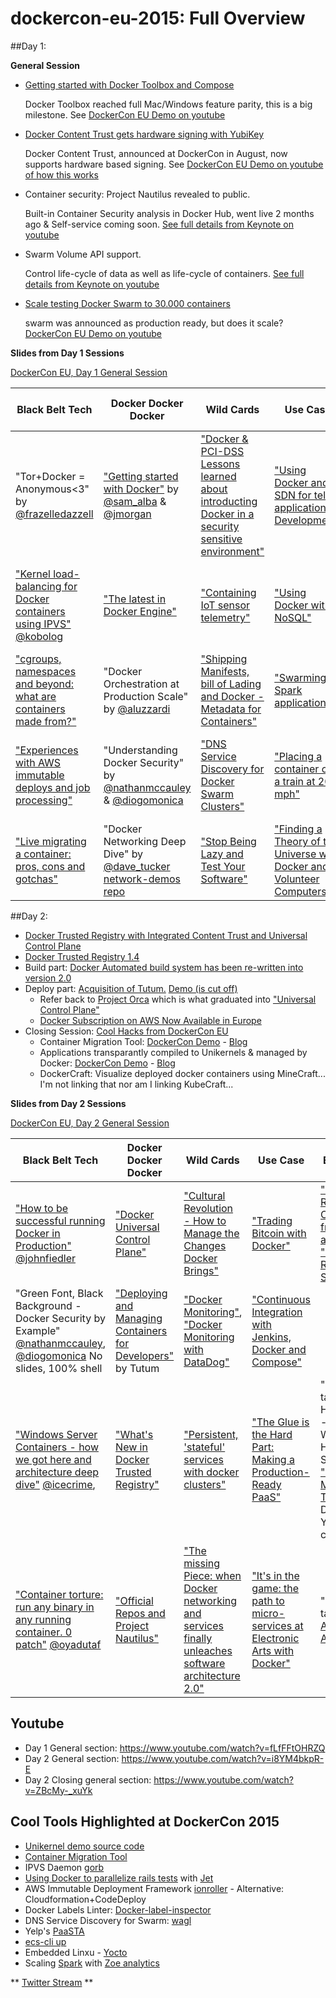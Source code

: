 # dockercon-eu-2015: Full Overview

##Day 1:

**General Session**

- [Getting started with Docker Toolbox and Compose](http://blog.docker.com/2015/11/docker-toolbox-compose/)
  
  Docker Toolbox reached full Mac/Windows feature parity, this is a big milestone. See [DockerCon EU Demo on youtube](https://www.youtube.com/watch?v=fLfFFtOHRZQ&feature=youtu.be&t=3898)
- [Docker Content Trust gets hardware signing with YubiKey](https://blog.docker.com/2015/11/docker-content-trust-yubikey/)
  
  Docker Content Trust, announced at DockerCon in August, now supports hardware based signing. See [DockerCon EU Demo on youtube of how this works](https://youtu.be/fLfFFtOHRZQ?t=4881)
- Container security: Project Nautilus revealed to public. 
  
  Built-in Container Security analysis in Docker Hub, went live 2 months ago & Self-service coming soon. [See full details from Keynote on youtube](https://youtu.be/fLfFFtOHRZQ?t=6015)
- Swarm Volume API support.
  
  Control life-cycle of data as well as life-cycle of containers. [See full details from Keynote on youtube](https://youtu.be/fLfFFtOHRZQ?t=6690)
- [Scale testing Docker Swarm to 30.000 containers](https://blog.docker.com/2015/11/scale-testing-docker-swarm-30000-containers/)
 
  swarm was announced as production ready, but does it scale? [DockerCon EU Demo on youtube](https://youtu.be/fLfFFtOHRZQ?t=6760)

**Slides from Day 1 Sessions**

[DockerCon EU, Day 1 General Session](https://www.slideshare.net/Docker/dockercon-eu-day-1-general-session)

| Black Belt Tech | Docker Docker Docker | Wild Cards | Use Case | Eco System | Contribute & Collaborate |
|--------------------------------------------------------------------------------------------------------------------------------------------------------------------------------------------|-------------------------------------------------------------------------------------------------------------------------------------------------------------------------------------|------------------------------------------------------------------------------------------------------------------------------------------------------------------------------------------------------------|---------------------------------------------------------------------------------------------------------------------------------------------------------------------------------|---------------------------------------------------------------------------------|-------------------------------------------------------------------------|
| "Tor+Docker = Anonymous<3" by [@frazelledazzell](http://twitter.com/frazelledazzell) | ["Getting started with Docker"](http://www.slideshare.net/Docker/getting-started-with-docker) by [@sam_alba](http://twitter.com/sam_alba) & [@jmorgan](http://twitter.com/jpmorgan) | ["Docker & PCI-DSS Lessons learned about introducting Docker in a security sensitive environment"](http://www.slideshare.net/Docker/docker-and-pcidss-lessons-learned-in-a-security-sensitive-environment) | ["Using Docker and SDN for telco application Development"](http://www.slideshare.net/Docker/using-docker-and-sdn-for-telcograde-applications) | "Microsoft, Docker and our ongoing Journey together" [@taylorb_msft](http://twitter.com/taylorb_msft) | "Intro to the Docker  Project: Engine, Networking, Swarm, Distribution" |
| ["Kernel load-balancing for Docker containers using IPVS"](http://www.slideshare.net/Docker/kernel-load-balancing-for-docker-containers-using-ipvs) [@kobolog](http://twitter.com/kobolog) | ["The latest in Docker Engine"](http://www.slideshare.net/Docker/the-latest-on-docker-engine-55435952) | ["Containing IoT sensor telemetry"](http://www.slideshare.net/Docker/containing-iot-sensor-telemtry) | ["Using Docker with NoSQL"](http://www.slideshare.net/Docker/using-docker-with-nosql) | ["How are containers enabling 20th Century Fox to release the next great movie?"](http://www.slideshare.net/Docker/how-are-containers-enabling-20th-century-fox-to-release-the-next-great-movie) |  |
| ["cgroups, namespaces and beyond: what are containers made from?"](http://www.slideshare.net/Docker/cgroups-namespaces-and-beyond-what-are-containers-made-from) | "Docker Orchestration at Production Scale" by [@aluzzardi](https://twitter.com/aluzzardi) | ["Shipping Manifests, bill of Lading and Docker - Metadata for Containers"](http://www.slideshare.net/Docker/shipping-manifests-bill-of-lading-and-docker-metadata-and-container) | ["Swarming Spark applications"](http://www.slideshare.net/Docker/zoe-swarming-spark-applications) | "Lightning Talks: [Univa](http://www.slideshare.net/Docker/docker-for-any-type-of-workload-and-any-it-infrastructure), [ClusterHQ](http://www.slideshare.net/Docker/why-should-i-care-about-stateful-containers-55438327), [Rancher](http://www.slideshare.net/Docker/deploy-and-upgrade-docker-applications-with-a-single-click)" |  |
| ["Experiences with AWS immutable deploys and job processing"](http://www.slideshare.net/Docker/experiences-with-aws-immutable-deploys-and-job-processing) | "Understanding Docker Security" by [@nathanmccauley](https://twitter.com/nathanmccauley) & [@diogomonica](https://twitter.com/diogomonica) | ["DNS Service Discovery for Docker Swarm Clusters"](http://www.slideshare.net/Docker/dns-service-discovery-for-docker-swarm) | ["Placing a container on a train at 200 mph"](http://www.slideshare.net/Docker/placing-a-container-on-a-train-at-200mph) | "Lightning Talks: [CloudBees](http://www.slideshare.net/Docker/build-publish-deploy-and-test-docker-images-and-containers-with-jenkins-workflow), [Ruxit](http://www.slideshare.net/AloisReitbauer/monitoring-docker-application-in-production), [Cloudsoft](http://www.slideshare.net/Docker/multicontainer-apps-spanning-docker-mesos-and-openstack)" | "Introduction to the Docker Project: Machine, Kitematic, Compose" |
| ["Live migrating a container: pros, cons and gotchas"](http://www.slideshare.net/Docker/live-migrating-a-container-pros-cons-and-gotchas) | "Docker Networking Deep Dive" by [@dave_tucker](http://twitter.com/dave_tucker) [network-demos repo](https://github.com/dave-tucker/docker-network-demos) | ["Stop Being Lazy and Test Your Software"](http://www.slideshare.net/rheinwein/stop-being-lazy-and-test-your-software) | ["Finding a Theory of the Universe with Docker and Volunteer Computers"](http://www.slideshare.net/Docker/finding-a-theory-of-the-universe-with-docker-and-volunteer-computers) | "Lightning Talks: Google, Raspberry Pi Challenge Winner, [Resin.io](http://www.slideshare.net/Docker/docker-on-iot-devices)" |  |


##Day 2:

- [Docker Trusted Registry with Integrated Content Trust and Universal Control Plane](http://blog.docker.com/2015/11/dockercon-eu-2015-docker-universal-control-plane/)
- [Docker Trusted Registry 1.4](http://blog.docker.com/2015/11/docker-trusted-registry-1-4/)
- Build part: [Docker Automated build system has been re-written into version 2.0](https://blog.docker.com/2015/11/upgraded-autobuild-docker-hub/)
- Deploy part: [Acquisition of Tutum.](https://www.docker.com/tutum) [Demo (is cut off)](https://youtu.be/i8YM4bkpR-E?t=987)
  - Refer back to [Project Orca](https://youtu.be/8vSPpPSd00w?t=5228) which is what graduated into ["Universal Control Plane"](http://www.docker.com/universal-control-plane)
  - [Docker Subscription on AWS Now Available in Europe](http://blog.docker.com/2015/11/aws-docker-eu/)
- Closing Session: [Cool Hacks from DockerCon EU](http://blog.docker.com/2015/11/dockercon-eu-2015-container-migration-tool/)
  - Container Migration Tool: [DockerCon Demo](https://youtu.be/ZBcMy-_xuYk?t=221) - [Blog](http://blog.mantika.io/GHD/)
  - Applications transparantly compiled to Unikernels & managed by Docker: [DockerCon Demo](https://youtu.be/ZBcMy-_xuYk?t=874) - [Blog](http://unikernel.org/blog/2015/unikernels-meet-docker/)
  - DockerCraft: Visualize deployed docker containers using MineCraft... I'm not linking that nor am I linking KubeCraft...

**Slides from Day 2 Sessions**

[DockerCon EU, Day 2 General Session](http://www.slideshare.net/Docker/dockercon-day-2-general-session)

| Black Belt Tech | Docker Docker Docker | Wild Cards | Use Case | Eco System | Contribute & Collaborate |
|-------------------------------------------------------------------------------------------------------------------------------------------------------------------------------------------------------------------------------|--------------------------------------------------------------------------------------------------------------------------------------------------|--------------------------------------------------------------------------------------------------------------------------------------------------------------------------------------------------------------------|--------------------------------------------------------------------------------------------------------------------------------------------------------------------------------------------|------------------------------------------------------------------------------------------------------------------------------------------------------------------------------------------------------------------------------------------------------------------------------------|------------------------------------------------------------------------|
| ["How to be successful running Docker in Production"](http://www.slideshare.net/Docker/how-to-be-successful-running-docker-in-production) [@johnfiedler](https://twitter.com/JohnFiedler) | ["Docker Universal Control Plane"](http://www.slideshare.net/Docker/gordons-special-session-docker-universal-control-plane) | ["Cultural Revolution - How to Manage the Changes Docker Brings"](http://www.slideshare.net/Docker/cultural-revolution-how-to-mange-the-change-docker-brings) | ["Trading Bitcoin with Docker"](http://www.slideshare.net/Docker/trading-bitcoin-with-docker) | ["Production-Ready Containers from IBM and Docker"](http://www.slideshare.net/Docker/production-ready-containers-from-ibm-and-docker), ["Multi-arch Registry Support"](http://www.slideshare.net/PhilEstes/2015-dockercon-lightning-talk-multiarch-registry-support) | "Meet the Docker Maintainers: Engine, Networking, Swarm, Distribution" |
| "Green Font, Black Background - Docker Security by Example" [@nathanmccauley](https://twitter.com/nathanmccauley), [@diogomonica](https://twitter.com/diogomonica) No slides, 100% shell | ["Deploying and Managing Containers for Developers"](http://www.slideshare.net/Docker/deploying-and-managing-containers-for-developers) by Tutum | ["Docker Monitoring"](http://www.slideshare.net/Docker/docker-monitoring-55436594), ["Docker Monitoring with DataDog"](http://www.slideshare.net/Docker/monitoring-docker) | ["Continuous Integration with Jenkins, Docker and Compose"](http://www.slideshare.net/Docker/continuous-integration-with-jenkins-docker-and-compose) |  |  |
| ["Windows Server Containers - how we got here and architecture deep dive"](http://www.slideshare.net/Docker/windows-server-containers-how-we-hot-here-and-architecture-deep-dive) [@icecrime](https://twitter.com/icecrime),  | ["What's New in Docker Trusted Registry"](http://www.slideshare.net/Docker/whats-new-with-docker-trusted-registry) | ["Persistent, 'stateful' services with docker clusters"](http://www.slideshare.net/Docker/persistent-stateful-services-with-docker-cluster-namespaces-and-docker-volume-magic) | ["The Glue is the Hard Part: Making a Production-Ready PaaS"](http://www.slideshare.net/Docker/the-glue-is-the-hard-part-making-a-productionready-paas) | "Lightning talks: Global Hack Day #3 - Top 3 Winning Hacks": ScaleSwarm, ["Container Migration Tool"](http://www.slideshare.net/Docker/container-migration-tool) & On-Demand YARN clusters | "Docker Universal Control Plane Hands-on Test Drive" |
| ["Container torture: run any binary in any running container. 0 patch"](http://www.slideshare.net/Docker/container-torture-run-any-binary-in-any-container) [@oyadutaf](http://twitter.com/oyadutaf) | ["Official Repos and Project Nautilus"](http://www.slideshare.net/Docker/official-repos-and-project-nautilus) | ["The missing Piece: when Docker networking and services finally unleaches software architecture 2.0"](http://www.slideshare.net/Docker/the-missing-piece-when-docker-networking-unleashing-soft-architecture-v15) | ["It's in the game: the path to micro-services at Electronic Arts with Docker"](http://www.slideshare.net/Docker/its-in-the-game-the-path-to-microservices-at-electronic-arts-with-docker) | "Lightning talks: [ING](http://www.slideshare.net/Docker/full-stack-testing-using-docker-compose-and-gradle), [Accenture](http://www.slideshare.net/Docker/continuous-delivery-live), [Apcera](http://www.slideshare.net/Docker/authentication-and-policy-enforcement-for-docker)" | "Meet the Docker Maintainers: Machine, Kitematic, Compose" |

## Youtube
- Day 1 General section: https://www.youtube.com/watch?v=fLfFFtOHRZQ
- Day 2 General section: https://www.youtube.com/watch?v=i8YM4bkpR-E
- Day 2 Closing general section: https://www.youtube.com/watch?v=ZBcMy-_xuYk

## Cool Tools Highlighted at DockerCon 2015

- [Unikernel demo source code](http://unikernel.org/blog/2015/contain-your-unikernels/)
- [Container Migration Tool](https://github.com/marcosnils/cmt)
- IPVS Daemon [gorb](http://github.com/kobolog/gorb)
- [Using Docker to parallelize rails tests](http://blog.codeship.com/using-docker-to-parallelize-rails-tests) with [Jet](https://codeship.com/documentation/tags/jet/)
- AWS Immutable Deployment Framework [ionroller](https://github.com/gilt/ionroller) - Alternative: Cloudformation+CodeDeploy
- Docker Labels Linter: [Docker-label-inspector](https://github.com/garethr/docker-label-inspector)
- DNS Service Discovery for Swarm: [wagl](https://github.com/ahmetalpbalkan/wagl)
- Yelp's [PaaSTA](https://github.com/Yelp/paasta/)
- [ecs-cli up](http://www.slideshare.net/Docker/from-local-development-to-production-deployments-using-amazon-ecs-cli)
- Embedded Linxu - [Yocto](https://www.yoctoproject.org/)
- Scaling [Spark](http://spark.apache.org/) with [Zoe analytics](http://zoe-analytics.eu/)

** [Twitter Stream](https://twitter.com/search?q=%40dockercon%20OR%20%23dockercon) **


